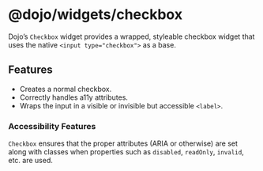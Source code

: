<span class="citation" data-cites="dojo/widgets/checkbox"><span class="citation" data-cites="dojo/widgets/checkbox"><span class="citation" data-cites="dojo/widgets/checkbox"><span class="citation" data-cites="dojo/widgets/checkbox">@dojo/widgets/checkbox</span></span></span></span>
==========================================================================================================================================================================================================================================================================================

Dojo’s `Checkbox` widget provides a wrapped, styleable checkbox widget that uses the native `<input type="checkbox">` as a base.

Features
--------

-   Creates a normal checkbox.
-   Correctly handles a11y attributes.
-   Wraps the input in a visible or invisible but accessible `<label>`.

### Accessibility Features

`Checkbox` ensures that the proper attributes (ARIA or otherwise) are set along with classes when properties such as `disabled`, `readOnly`, `invalid`, etc. are used.
